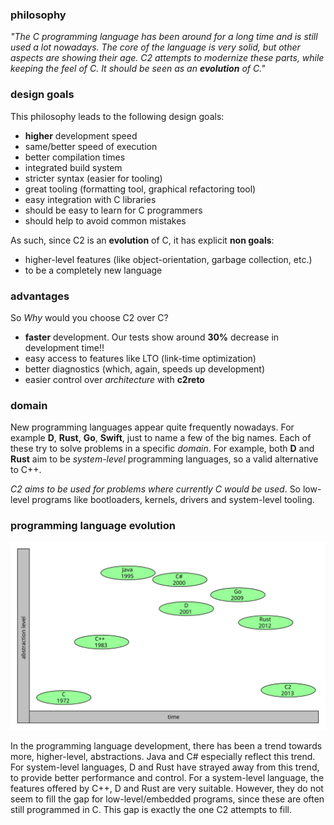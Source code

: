 
### philosophy
*"The C programming language has been around for a long time and is still used
a lot nowadays. The core of the language is very solid, but other aspects
are showing their age. C2 attempts to modernize these parts, while keeping
the feel of C. It should be seen as an __evolution__ of C."*


### design goals
This philosophy leads to the following design goals:

* __higher__ development speed
* same/better speed of execution
* better compilation times
* integrated build system
* stricter syntax (easier for tooling)
* great tooling (formatting tool, graphical refactoring tool)
* easy integration with C libraries
* should be easy to learn for C programmers
* should help to avoid common mistakes

As such, since C2 is an __evolution__ of C, it has explicit __non goals__:

* higher-level features (like object-orientation, garbage collection, etc.)
* to be a completely new language

### advantages
So *Why* would you choose C2 over C?

* __faster__ development. Our tests show around __30%__ decrease in development time!!
* easy access to features like LTO (link-time optimization)
* better diagnostics (which, again, speeds up development)
* easier control over *architecture* with __c2reto__


### domain
New programming languages appear quite frequently nowadays. For example
__D__, __Rust__, __Go__, __Swift__, just to name a few of the big names.
Each of these try to solve problems in a specific *domain*. For example,
both __D__ and __Rust__ aim to be *system-level* programming languages,
so a valid alternative to C++.

*C2 aims to be used for problems where currently C would be used*. So low-level
programs like bootloaders, kernels, drivers and system-level tooling.

### programming language evolution

![languages](introduction/languages.svg)

In the programming language development, there has been a trend towards more, higher-level,
abstractions. Java and C# especially reflect this trend. For system-level
languages, D and Rust have strayed away from this trend, to provide better performance and
control. For a system-level language, the features offered by C++, D and Rust are
very suitable. However, they do not seem to fill the gap for low-level/embedded
programs, since these are often still programmed in C. This gap is exactly the one
C2 attempts to fill.

